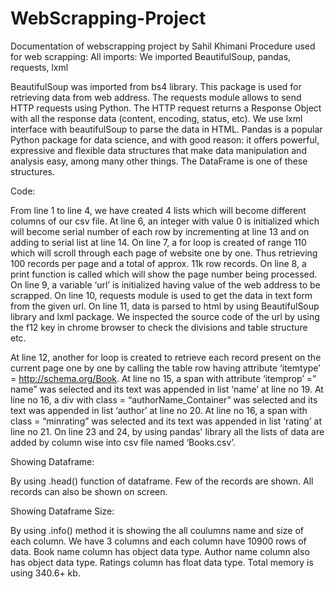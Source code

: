# WebScrapping-Project

Documentation of webscrapping project by Sahil Khimani
Procedure used for web scrapping:
All imports:
We imported BeautifulSoup, pandas, requests, lxml



BeautifulSoup was imported from bs4 library. This package is used for retrieving data from web address.
The requests module allows to send HTTP requests using 
Python. The HTTP request returns a Response Object with all the response data (content, encoding, status, etc).
We use lxml interface with beautifulSoup to parse the data in HTML.
Pandas is a popular Python package for data science, and with good reason: it offers powerful, expressive and flexible data structures that make data manipulation and analysis easy, among many other things. The DataFrame is one of these structures.

Code:




From line 1 to line 4, we have created 4 lists which will become different columns of our csv file.
At line 6, an integer with value 0 is initialized which will become serial number of each row by incrementing at line 13 and on adding to serial list at line 14.
On line 7, a for loop is created of range 110 which will scroll through each page of website one by one. Thus retrieving 100 records per page and a total of approx. 11k row records.
On line 8, a print function is called which will show the page number being processed.
On line 9, a variable ‘url’ is initialized having value of the web address to be scrapped.
On line 10, requests module is used to get the data in text form from the given url.
On line 11, data is parsed to html by using BeautifulSoup library and lxml package.
We inspected the source code of the url by using the f12 key in chrome browser to check the divisions and table structure etc.





At line 12, another for loop is created to retrieve each record present on the current page one by one by calling the table row having attribute ‘itemtype’ = http://schema.org/Book.
At line no 15, a span with attribute ‘itemprop’ =” name” was selected and its text was appended in list ‘name’ at line no 19.
At line no 16, a div with class = “authorName_Container” was selected and its text was appended in list ‘author’ at line no 20.
 At line no 16, a span with class = “minrating” was selected and its text was appended in list ‘rating’ at line no 21.
On line 23 and 24, by using pandas' library all the lists of data are added by column wise into csv file named ‘Books.csv’.

Showing Dataframe:






By using .head() function of dataframe. Few of the records are shown. All records can also be shown on screen.

Showing Dataframe Size:



By using .info() method it is showing the all coulumns name and size of each column.
We have 3 columns and each column have 10900 rows of data.
Book name column has object data type.
Author name column also has object data type.
Ratings column has float data type.
Total memory is using 340.6+ kb.
